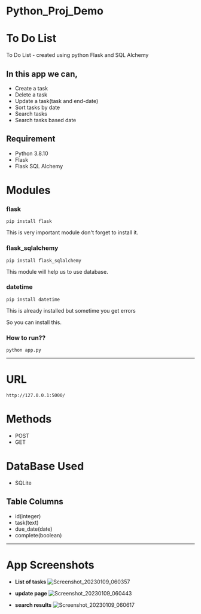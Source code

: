 # Python_Proj_Demo

# To Do List
<p> To Do List - created using python Flask and SQL Alchemy</p>

## In this app we can,

- Create a task
- Delete a task
- Update a task(task and end-date)
- Sort tasks by date
- Search tasks
- Search tasks based date

## Requirement
- Python 3.8.10
- Flask
- Flask SQL Alchemy

# Modules
### flask

```
pip install flask
```

This is very important module don't forget to install it.

### flask_sqlalchemy

```
pip install flask_sqlalchemy
```

This module will help us to use database.

### datetime

```
pip install datetime
```

This is already installed but sometime you get errors

So you can install this.

### How to run??

```
python app.py
```
----------------------------------------------------------------------------------------------
# URL

```
http://127.0.0.1:5000/
```
# Methods
- POST
- GET

# DataBase Used
- SQLite

## Table Columns
- id(integer)
- task(text)
- due_date(date)
- complete(boolean)

---------------------------------------------------------------------------------------------------------------------------------
# App Screenshots

- **List of tasks**
 ![Screenshot_20230109_060357](https://user-images.githubusercontent.com/84303726/211310483-e7d6d588-779b-480b-9fa1-4003c14b32de.png)

 
 - **update page**
 ![Screenshot_20230109_060443](https://user-images.githubusercontent.com/84303726/211310451-9adbfe78-aa74-46ca-9553-3b426d972cce.png)


 
 - **search results**
![Screenshot_20230109_060617](https://user-images.githubusercontent.com/84303726/211310548-3d298466-5f21-4e37-abdb-7caef2624d29.png)




